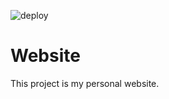 ![deploy](https://github.com/nadmax/website/actions/workflows/deploy.yml/badge.svg)

# Website

This project is my personal website.